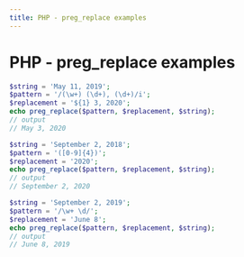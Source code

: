 ```yaml
---
title: PHP - preg_replace examples
---
```


<h1 class="header">PHP - preg_replace examples</h1>

```php
$string = 'May 11, 2019';
$pattern = '/(\w+) (\d+), (\d+)/i';
$replacement = '${1} 3, 2020';
echo preg_replace($pattern, $replacement, $string);
// output
// May 3, 2020
```


```php
$string = 'September 2, 2018';
$pattern = '([0-9]{4})';
$replacement = '2020';
echo preg_replace($pattern, $replacement, $string);
// output
// September 2, 2020
```


```php
$string = 'September 2, 2019';
$pattern = '/\w+ \d/';
$replacement = 'June 8';
echo preg_replace($pattern, $replacement, $string);
// output
// June 8, 2019
```